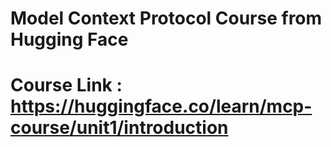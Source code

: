 # Model Context Protocol Course from Hugging Face
# Course Link : https://huggingface.co/learn/mcp-course/unit1/introduction
